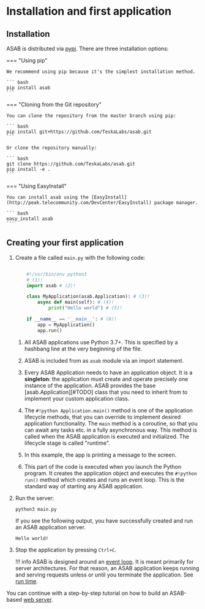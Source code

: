 # Installation and first application

## Installation

ASAB is distributed via [pypi](https://pypi.org/project/asab/). There are three installation options:

=== "Using pip"

    We recommend using pip because it's the simplest installation method.

    ``` bash
    pip install asab
    ```

=== "Cloning from the Git repository"

    You can clone the repository from the master branch using pip:

    ``` bash
    pip install git+https://github.com/TeskaLabs/asab.git
    ```

    Or clone the repository manually:

    ``` bash
    git clone https://github.com/TeskaLabs/asab.git
    pip install -e .
    ```


=== "Using EasyInstall"

    You can install asab using the [EasyInstall](http://peak.telecommunity.com/DevCenter/EasyInstall) package manager.

    ``` bash
    easy_install asab
    ```

## Creating your first application

1.  Create a file called `main.py` with the following code:

        
    ``` python title="main.py" linenums="1"

        #!/usr/bin/env python3 
        # (1)!
        import asab # (2)!

        class MyApplication(asab.Application): # (3)!
            async def main(self): # (4)!
                print("Hello world") # (5)!

        if __name__ == '__main__': # (6)!
            app = MyApplication()
            app.run()
    ```

    1. All ASAB applications use Python 3.7+. This is specified by a hashbang
    line at the very beginning of the file.

    2. ASAB is included from as `asab` module via an import
    statement.

    3. Every ASAB Application needs to have an application object. It is a
    **singleton**: the application must create and operate
    precisely one instance of the application. ASAB provides the base
    [asab.Application][#TODO] class that you need to
    inherit from to implement your custom application class.

    4. The `#!python Application.main()` method is one of
    the application lifecycle methods, that you can override to implement
    desired application functionality. The `main` method is a
    coroutine, so that you can await any tasks etc. in a fully asynchronous
    way. This method is called when the ASAB application is executed and
    initialized. The lifecycle stage is called "runtime".

    5. In this example, the app is printing a message to the screen.

    6. This part of the code is executed when you launch the Python program.
    It creates the application object and executes the `#!python run()` method which creates and runs an event loop. 
    This is the standard way of starting any ASAB application.


2.  Run the server:

    ``` shell
    python3 main.py
    ```

    If you see the following output, you have successfully created and run an ASAB application server.

    ```
    Hello world!
    ```


3.  Stop the application by pressing `Ctrl+C`.

    !!! info
        ASAB is designed around an [event loop](https://en.wikipedia.org/wiki/Event_loop). It is meant primarily
        for server architectures. For that reason, an ASAB application keeps running and serving requests unless or until you terminate the application. See [run time](../reference/application/reference.md#run-time).

You can continue with a step-by-step tutorial on how to build an ASAB-based [web server](./web_server.md).
